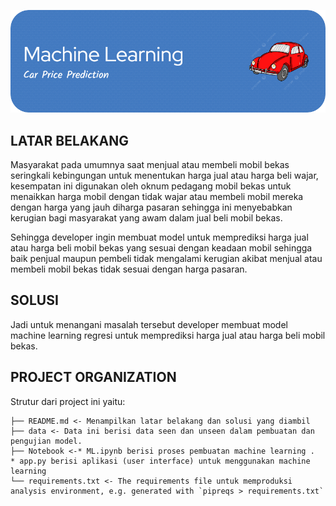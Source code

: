 ![Header](github-header-image.png)

## LATAR BELAKANG
Masyarakat pada umumnya saat menjual atau membeli mobil bekas seringkali kebingungan untuk menentukan harga jual atau harga beli wajar, kesempatan ini digunakan oleh oknum pedagang mobil bekas untuk menaikkan harga mobil dengan tidak wajar atau membeli mobil mereka dengan harga yang jauh diharga pasaran sehingga ini menyebabkan kerugian bagi masyarakat yang awam dalam jual beli mobil bekas.

Sehingga developer ingin membuat model untuk memprediksi harga jual atau harga beli mobil bekas yang sesuai dengan keadaan mobil sehingga baik penjual maupun pembeli tidak mengalami kerugian akibat menjual atau membeli mobil bekas tidak sesuai dengan harga pasaran.

## SOLUSI
Jadi untuk menangani masalah tersebut developer membuat model machine learning regresi untuk memprediksi harga jual atau harga beli mobil bekas. 

## PROJECT ORGANIZATION

Strutur dari project ini yaitu:

    ├── README.md <- Menampilkan latar belakang dan solusi yang diambil
    ├── data <- Data ini berisi data seen dan unseen dalam pembuatan dan pengujian model.
    ├── Notebook <-* ML.ipynb berisi proses pembuatan machine learning .
    * app.py berisi aplikasi (user interface) untuk menggunakan machine learning
    └── requirements.txt <- The requirements file untuk memproduksi analysis environment, e.g. generated with `pipreqs > requirements.txt`